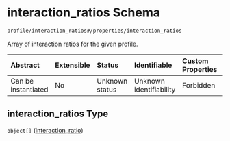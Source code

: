 # interaction\_ratios Schema

```txt
profile/interaction_ratios#/properties/interaction_ratios
```

Array of interaction ratios for the given profile.

| Abstract            | Extensible | Status         | Identifiable            | Custom Properties | Additional Properties | Access Restrictions | Defined In                                                                       |
| :------------------ | :--------- | :------------- | :---------------------- | :---------------- | :-------------------- | :------------------ | :------------------------------------------------------------------------------- |
| Can be instantiated | No         | Unknown status | Unknown identifiability | Forbidden         | Allowed               | none                | [\_profile.schema.json\*](../../out/_profile.schema.json "open original schema") |

## interaction\_ratios Type

`object[]` ([interaction\_ratio](interaction_ratios-interaction_ratio.md))

